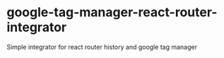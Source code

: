 # google-tag-manager-react-router-integrator
Simple integrator for react router history and google tag manager
